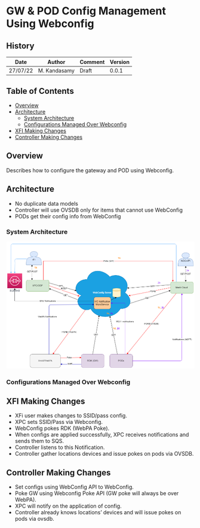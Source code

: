 
# GW & POD Config Management Using Webconfig

## History

| Date | Author | Comment | Version |
| --- | --- | --- | --- |
| 27/07/22 | M. Kandasamy | Draft | 0.0.1 |

## Table of Contents

- [Overview](#overview)
- [Architecture](#architecture)
  - [System Architecture](#system-architecture)
  - [Configurations Managed Over Webconfig](#configurations-managed-over-webconfig)
- [XFI Making Changes](#xfi-making-changes)
- [Controller Making Changes](#controller-making-changes)

## Overview

Describes how to configure the gateway and POD using Webconfig.

## Architecture

- No duplicate data models
- Controller will use OVSDB only for items that cannot use WebConfig
- PODs get their config info from WebConfig

### System Architecture

![System Architecture](images/WebConfigGwPodConfigMgmt.png)

### Configurations Managed Over Webconfig

## XFI Making Changes

- XFi user makes changes to SSID/pass config.
- XPC sets SSID/Pass via Webconfig.
- WebConfig pokes RDK (WebPA Poke).
- When configs are applied successfully, XPC receives notifications and sends them to SQS.
- Controller listens to this Notification.
- Controller gather locations devices and issue pokes on pods via  OVSDB.

## Controller Making Changes

- Set configs using WebConfig API to WebConfig.
- Poke GW using Webconfig Poke API (GW poke will always be over WebPA).
- XPC will notify on the application of config.
- Controller already knows locations’ devices and will issue pokes on pods via ovsdb.
